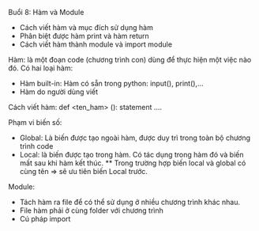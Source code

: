 Buổi 8: Hàm và Module
- Cách viết hàm và mục đích sử dụng hàm
- Phân biệt được hàm print và hàm return
- Cách viết hàm thành module và import module


Hàm: là một đoạn code (chương trình con) dùng để thực hiện một việc nào đó. Có hai loại hàm:
- Hàm built-in: Hàm có sẵn trong python: input(), print(),...
- Hàm do người dùng viết

Cách viết hàm:
def <ten_ham> ():
    statement ....


Phạm vi biến số: 
- Global: Là biến được tạo ngoài hàm, được duy trì trong toàn bộ chương trình code
- Local: là biến được tạo trong hàm. Có tác dụng trong hàm đó và biến mất sau khi hàm kết thúc.
** Trong trường hợp biến local và global có cùng tên => sẽ ưu tiên biến Local trước.


Module: 
- Tách hàm ra file để có thể sử dụng ở nhiều chương trình khác nhau.
- File hàm phải ở cùng folder với chương trình
- Cú pháp import